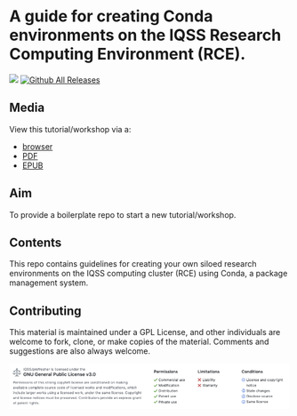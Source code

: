 # A guide for creating Conda environments on the IQSS Research Computing Environment (RCE).
![](https://travis-ci.org/IQSS/dss-template.svg?branch=master) [![Github All Releases](https://img.shields.io/github/downloads/IQSS/dss-template/total.svg)]()

## Media
View this tutorial/workshop via a:
* [browser](https://iqss.github.io/dss-conda/)
* [PDF](https://github.com/IQSS/dss-conda/blob/gh-pages/conda.pdf)
* [EPUB](https://github.com/IQSS/dss-conda/blob/gh-pages/conda.epub)

## Aim
To provide a boilerplate repo to start a new tutorial/workshop.

## Contents
This repo contains guidelines for creating your own siloed research environments on the IQSS computing cluster (RCE) using Conda, a package management system.

## Contributing
This material is maintained under a GPL License, and other individuals are welcome to fork, clone, or make copies of the material. Comments and suggestions are also always welcome.

![](images/readme-license.png)
